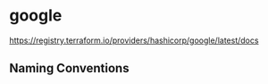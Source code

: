 # google

https://registry.terraform.io/providers/hashicorp/google/latest/docs

## Naming Conventions
